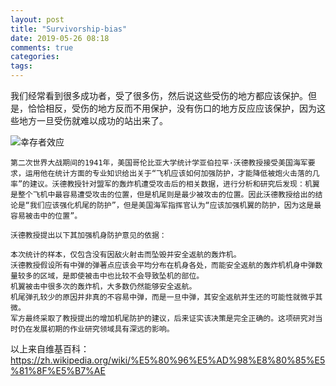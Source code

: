 ```yaml
---
layout: post
title: "Survivorship-bias"
date: 2019-05-26 08:18
comments: true
categories: 
tags: 
---
```

我们经常看到很多成功者，受了很多伤，然后说这些受伤的地方都应该保护。但是，恰恰相反，受伤的地方反而不用保护，没有伤口的地方反应应该保护，因为这些地方一旦受伤就难以成功的站出来了。  

![幸存者效应](https://raw.github.com/lukezhg/Freyja/master/Survivorship-bias.png)

    第二次世界大战期间的1941年，美国哥伦比亚大学统计学亚伯拉罕·沃德教授接受美国海军要求，运用他在统计方面的专业知识给出关于“飞机应该如何加强防护，才能降低被炮火击落的几率”的建议。沃德教授针对盟军的轰炸机遭受攻击后的相关数据，进行分析和研究后发现：机翼是整个飞机中最容易遭受攻击的位置，但是机尾则是最少被攻击的位置。因此沃德教授给出的结论是“我们应该强化机尾的防护”，但是美国海军指挥官认为“应该加强机翼的防护，因为这是最容易被击中的位置”。

    沃德教授提出以下其加强机身防护意见的依据：

    本次统计的样本，仅包含没有因敌火射击而坠毁并安全返航的轰炸机。
    沃德教授假设所有中弹的弹著点应该会平均分布在机身各处，而能安全返航的轰炸机机身中弹数量较多的区域，是即使被击中也比较不会导致坠机的部位。
    机翼被击中很多次的轰炸机，大多数仍然能够安全返航。
    机尾弹孔较少的原因并非真的不容易中弹，而是一旦中弹，其安全返航并生还的可能性就微乎其微。
    军方最终采取了教授提出的增加机尾防护的建议，后来证实该决策是完全正确的。这项研究对当时仍在发展初期的作业研究领域具有深远的影响。

以上来自维基百科：https://zh.wikipedia.org/wiki/%E5%80%96%E5%AD%98%E8%80%85%E5%81%8F%E5%B7%AE

